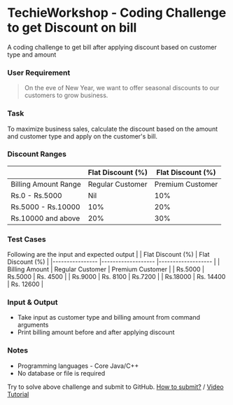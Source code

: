 # TechieWorkshop - Coding Challenge to get Discount on bill
A coding challenge to get bill after applying discount based on customer type and amount


### User Requirement
> On the eve of New Year, we want to offer seasonal discounts to our customers to grow business.

### Task
To maximize business sales, calculate the discount based on the amount and customer type and apply on the customer's bill.

### Discount Ranges
|                      	| Flat Discount (%) 	| Flat Discount (%) 	|
|----------------------	|-------------------	|-------------------	|
| Billing Amount Range 	| Regular Customer  	| Premium Customer  	|
|    Rs.0 - Rs.5000    	|        Nil        	|        10%        	|
|  Rs.5000 - Rs.10000  	|        10%        	|        20%        	|
|  Rs.10000 and above  	|        20%        	|        30%        	|

### Test Cases
Following are the input and expected output
|                	| Flat Discount (%) 	| Flat Discount (%) 	|
|----------------	|-------------------	|-------------------	|
| Billing Amount 	| Regular Customer  	| Premium Customer  	|
|     Rs.5000    	|      Rs.5000      	|      Rs. 4500     	|
|     Rs.9000    	|      Rs. 8100     	|      Rs.7200      	|
|    Rs.18000    	|     Rs. 14400     	|     Rs. 12600     	|

### Input & Output
* Take input as customer type and billing amount from command arguments
* Print billing amount before and after applying discount

### Notes
* Programming languages - Core Java/C++
* No database or file is required

Try to solve above challenge and submit to GitHub. [How to submit?] / [Video Tutorial]


[How to submit?]: https://github.com/techieworkshop/discount-coding-challenge/tree/master/submission
[Video Tutorial]: https://youtu.be/1ndTgYSOQiI
